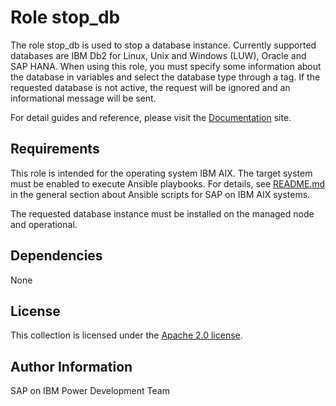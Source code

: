 # Role stop_db

The role stop_db is used to stop a database instance. Currently supported databases are IBM Db2 for Linux, Unix and Windows (LUW), Oracle and SAP HANA. When using this role, you must specify some information about the database in variables and select the database type through a tag. If the requested database is not active, the request will be ignored and an informational message will be sent.

For detail guides and reference, please visit the <a href="https://ibm.github.io/ansible-power-aix-sap/">Documentation</a> site.

## Requirements

This role is intended for the operating system IBM AIX. The target system must be enabled to execute Ansible playbooks. For details, see [README.md](../../README.md) in the general section about Ansible scripts for SAP on IBM AIX systems.

The requested database instance must be installed on the managed node and operational.

## Dependencies

None

## License

This collection is licensed under the [Apache 2.0 license](http://www.apache.org/licenses/LICENSE-2.0).

## Author Information

SAP on IBM Power Development Team
